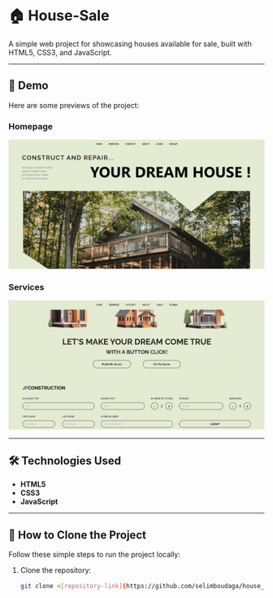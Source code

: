 # 🏠 House-Sale  

A simple web project for showcasing houses available for sale, built with HTML5, CSS3, and JavaScript.  

---

## 🚀 Demo  
Here are some previews of the project:  

### Homepage  
![Homepage](./images/house-sale.png)  

### Services  
![House Details](./images/services.png)  

---

## 🛠️ Technologies Used  
- **HTML5**  
- **CSS3**  
- **JavaScript**  

---

## 📝 How to Clone the Project  
Follow these simple steps to run the project locally:  

1. Clone the repository:  
   ```bash
   git clone <[repository-link](https://github.com/selimboudaga/house_sale.git)>
